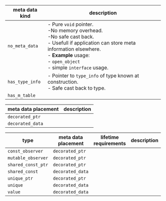 | meta data kind | description |
|-|-|
| ``no_meta_data`` | - Pure ``void`` pointer.</br>-No memory overhead.</br>-No safe cast back.</br>- Usefull if application can store meta information elsewhere.</br>- **Example** usage:</br>  - ``open_object``</br>  - simple ``interface`` usage. |
| ``has_type_info`` | - Pointer to ``type_info`` of type known at construction.</br>- Safe cast back to type.</br>|
| ``has_m_table`` | |


| meta data placement | description |
|-|-|
| ``decorated_ptr`` | |
| ``decorated_data`` | |

| type | meta data placement| lifetime requirements | description |
|------|-|-------|--------|
| ``const_observer`` | ``decorated_ptr`` | | |
| ``mutable_observer`` | ``decorated_ptr`` | | |
| ``shared_const_ptr`` | ``decorated_ptr`` | | |
| ``shared_const`` | ``decorated_data`` | | |
| ``unique_ptr`` | ``decorated_ptr`` | | | 
| ``unique`` | ``decorated_data`` | | |
| ``value`` | ``decorated_data`` | | |

